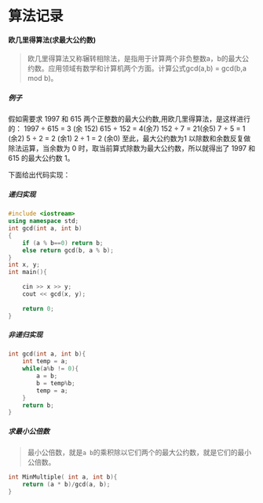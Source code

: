 # 算法记录

#### 欧几里得算法(求最大公约数)

> 欧几里得算法又称辗转相除法，是指用于计算两个非负整数a，b的最大公约数。应用领域有数学和计算机两个方面。计算公式gcd(a,b) = gcd(b,a mod b)。

##### 例子

假如需要求 1997 和 615 两个正整数的最大公约数,用欧几里得算法，是这样进行的：
1997 ÷ 615 = 3 (余 152)
615 ÷ 152 = 4(余7)
152 ÷ 7 = 21(余5)
7 ÷ 5 = 1 (余2)
5 ÷ 2 = 2 (余1)
2 ÷ 1 = 2 (余0)
至此，最大公约数为1
以除数和余数反复做除法运算，当余数为 0 时，取当前算式除数为最大公约数，所以就得出了 1997 和 615 的最大公约数 1。

下面给出代码实现：

##### 递归实现

```c++
#include <iostream>
using namespace std;
int gcd(int a, int b)
{
    if (a % b==0) return b;
    else return gcd(b, a % b);
}
int x, y; 
int main(){
	
	cin >> x >> y;
	cout << gcd(x, y);
	
	return 0;
}
```

##### 非递归实现

```c++
int gcd(int a, int b){
    int temp = a;
    while(a%b != 0){
        a = b;
        b = temp%b;
        temp = a;
    }
    return b;
}
```

##### 求最小公倍数

> 最小公倍数，就是`a b`的乘积除以它们两个的最大公约数，就是它们的最小公倍数。

```c++
int MinMultiple( int a, int b){
    return (a * b)/gcd(a, b);
}
```

